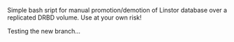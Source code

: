 Simple bash sript for manual promotion/demotion of Linstor database over a replicated DRBD volume.
Use at your own risk!

Testing the new branch...
